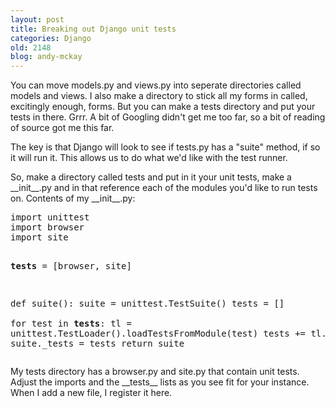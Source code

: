 ```yaml
---
layout: post
title: Breaking out Django unit tests
categories: Django
old: 2148
blog: andy-mckay
---
```

<p>You can move models.py and views.py into seperate directories called models and views. I also make a directory to stick all my forms in called, excitingly enough, forms. But you can make a tests directory and put your tests in there. Grrr. A bit of Googling didn't get me too far, so a bit of reading of source got me this far.</p>
<p>The key is that Django will look to see if tests.py has a "suite" method, if so it will run it. This allows us to do what we'd like with the test runner.</p>
<p>So, make a directory called tests and put in it your unit tests, make a __init__.py and in that reference each of the modules you'd like to run tests on. Contents of my __init__.py:</p>
<pre>
import unittest       
import browser
import site 

__tests__ = [browser, site]  

def suite():
    suite = unittest.TestSuite()
    tests = []                           
    for test in __tests__:
        tl = unittest.TestLoader().loadTestsFromModule(test)
        tests += tl._tests
    suite._tests = tests
    return suite
</pre>
<p>My tests directory has a browser.py and site.py that contain unit tests. Adjust the imports and the __tests__ lists as you see fit for your instance. When I add a new file, I register it here.</p>
